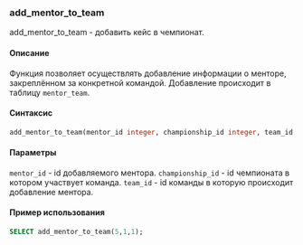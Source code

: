 ### add_mentor_to_team

add_mentor_to_team - добавить кейс в чемпионат.

#### Описание
Функция позволяет осуществлять добавление информации о менторе, закреплённом за конкретной командой.
Добавление происходит в таблицу `mentor_team`.
#### Синтаксис

```SQL 
add_mentor_to_team(mentor_id integer, championship_id integer, team_id integer)
```

#### Параметры
`mentor_id` - id добавляемого ментора.
`championship_id` - id чемпионата в котором участвует команда.
`team_id` - id команды в которую происходит добавление ментора.

#### Пример использования

```SQL
SELECT add_mentor_to_team(5,1,1);
```